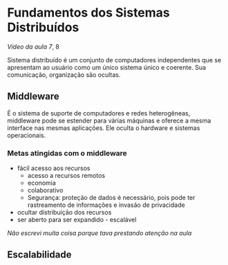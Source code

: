 # Fundamentos dos Sistemas Distribuídos

*Vídeo da aula 7*, 8

Sistema distribuído é um conjunto de computadores independentes que se apresentam ao usuário como um único sistema único e coerente. Sua comunicação, organização são ocultas.

## Middleware

É o sistema de suporte de computadores e redes heterogêneas, middleware pode se estender para várias máquinas e oferece a mesma interface nas mesmas aplicações. Ele oculta o hardware e sistemas operacionais.

### Metas atingidas com o middleware

- fácil acesso aos recursos
  - acesso a recursos remotos
  - economia
  - colaborativo
  - Segurança: proteção de dados é necessário, pois pode ter rastreamento de informações e invasão de privacidade
- ocultar distribuição dos recursos
- ser aberto para ser expandido - escalável

*Não escrevi muita coisa porque tava prestando atenção na aula*

## Escalabilidade

